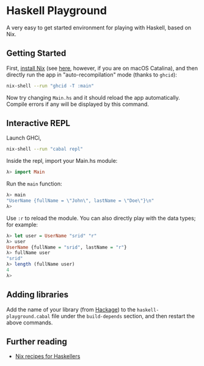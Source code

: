 # Haskell Playground

A very easy to get started environment for playing with Haskell, based on Nix.

## Getting Started

First, [install Nix](https://nixos.org/nix/) (see [here](https://neuron.zettel.page/2011501.html#nix), however, if you are on macOS Catalina), and then directly run the app in "auto-recompilation" mode (thanks to `ghcid`):

```sh 
nix-shell --run "ghcid -T :main"
```

Now try changing `Main.hs` and it should reload the app automatically. Compile errors if any will be displayed by this command.

## Interactive REPL

Launch GHCi,

```sh
nix-shell --run "cabal repl"
```

Inside the repl, import your Main.hs module:

```haskell
λ> import Main
```

Run the `main` function:

```haskell
λ> main
"UserName {fullName = \"John\", lastName = \"Doe\"}\n"
λ>
```

Use `:r` to reload the module. You can also directly play with the data types; for example:

```haskell
λ> let user = UserName "srid" "r"
λ> user
UserName {fullName = "srid", lastName = "r"}
λ> fullName user
"srid"
λ> length (fullName user)
4
λ>
```

## Adding libraries

Add the name of your library (from [Hackage](http://hackage.haskell.org/)) to the `haskell-playground.cabal` file under the `build-depends` section, and then restart the above commands. 

## Further reading

* [Nix recipes for Haskellers](https://www.srid.ca/1948201.html)
